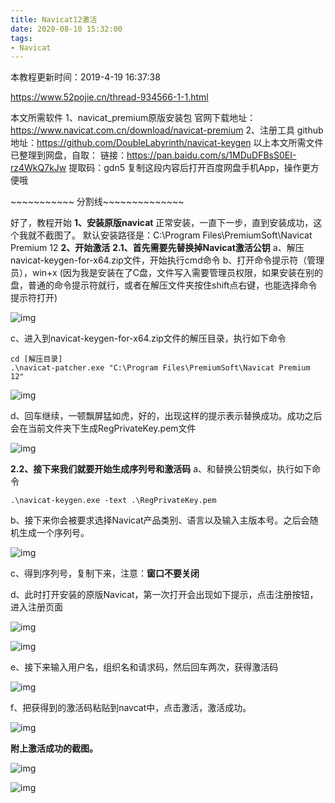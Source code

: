 ```yaml
---
title: Navicat12激活
date: 2020-08-10 15:32:00
tags:
- Navicat
---
```




本教程更新时间：2019-4-19 16:37:38

https://www.52pojie.cn/thread-934566-1-1.html

本文所需软件
1、navicat_premium原版安装包
官网下载地址：https://www.navicat.com.cn/download/navicat-premium
2、注册工具
github地址：https://github.com/DoubleLabyrinth/navicat-keygen
以上本文所需文件已整理到网盘，自取：
链接：https://pan.baidu.com/s/1MDuDFBsS0EI-rz4WkQ7kJw
提取码：gdn5
复制这段内容后打开百度网盘手机App，操作更方便哦

\~~~~~~~~~~~ 分割线~~~~~~~~~~~~~~

好了，教程开始
**1、安装原版navicat**
正常安装，一直下一步，直到安装成功，这个我就不截图了。
默认安装路径是：C:\Program Files\PremiumSoft\Navicat Premium 12
**2、开始激活**
**2.1、首先需要先替换掉Navicat激活公钥**
a、解压navicat-keygen-for-x64.zip文件，开始执行cmd命令
b、打开命令提示符（管理员），win+x
(因为我是安装在了C盘，文件写入需要管理员权限，如果安装在别的盘，普通的命令提示符就行，或者在解压文件夹按住shift点右键，也能选择命令提示符打开)

![img](https://attach.52pojie.cn/forum/201904/19/160557tm0i0zk08q0a9f99.png)


c、进入到navicat-keygen-for-x64.zip文件的解压目录，执行如下命令

```
cd [解压目录]
.\navicat-patcher.exe "C:\Program Files\PremiumSoft\Navicat Premium 12"
```



![img](https://attach.52pojie.cn/forum/201904/19/161149zmt1zxgarvrqatj2.png)


d、回车继续，一顿飘屏猛如虎，好的，出现这样的提示表示替换成功。成功之后会在当前文件夹下生成RegPrivateKey.pem文件

![img](https://attach.52pojie.cn/forum/201904/19/161405f9gdzno4z3d4ob5d.png)


**2.2、接下来我们就要开始生成序列号和激活码**
a、和替换公钥类似，执行如下命令

```
.\navicat-keygen.exe -text .\RegPrivateKey.pem
```


b、接下来你会被要求选择Navicat产品类别、语言以及输入主版本号。之后会随机生成一个序列号。

![img](https://attach.52pojie.cn/forum/201904/19/162347wpp8fo7pktogsavt.png)


c、得到序列号，复制下来，注意：**窗口不要关闭**

d、此时打开安装的原版Navicat，第一次打开会出现如下提示，点击注册按钮，进入注册页面

![img](https://attach.52pojie.cn/forum/201904/19/155913jd4w4coog0sx25n5.png)



![img](https://attach.52pojie.cn/forum/201904/19/162730x44dr8xzfg77zwbj.png)


e、接下来输入用户名，组织名和请求码，然后回车两次，获得激活码

![img](https://attach.52pojie.cn/forum/201904/19/163431if96i5uu2610fs0s.png)


f、把获得到的激活码粘贴到navcat中，点击激活，激活成功。

![img](https://attach.52pojie.cn/forum/201904/19/163431yrza4l445rprd888.png)


**附上激活成功的截图。**

![img](https://attach.52pojie.cn/forum/201904/19/163432k6rbb5wdbb116pp2.png)



![img](https://attach.52pojie.cn/forum/201904/19/164734oam0stsajsuotaja.png)